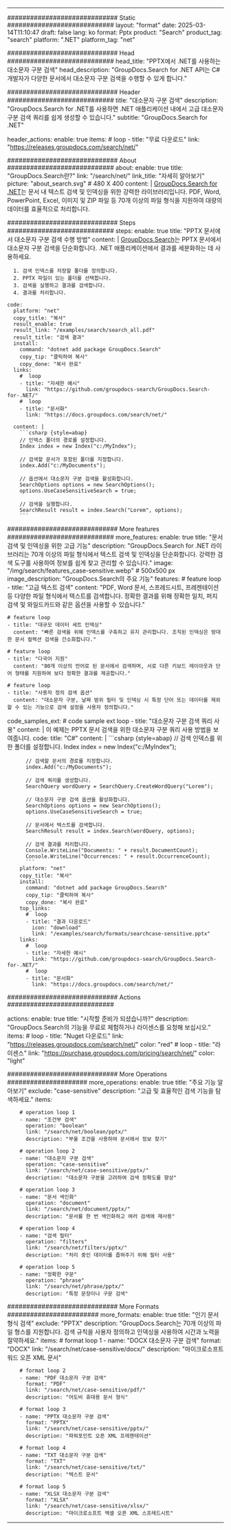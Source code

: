 
---
############################# Static ############################
layout: "format"
date:  2025-03-14T11:10:47
draft: false
lang: ko
format: Pptx
product: "Search"
product_tag: "search"
platform: ".NET"
platform_tag: "net"

############################# Head ############################
head_title: "PPTX에서 .NET를 사용하는 대소문자 구분 검색"
head_description: "GroupDocs.Search for .NET API는 C# 개발자가 다양한 문서에서 대소문자 구분 검색을 수행할 수 있게 합니다."

############################# Header ############################
title: "대소문자 구분 검색" 
description: "GroupDocs.Search for .NET를 사용하면 .NET 애플리케이션 내에서 고급 대소문자 구분 검색 쿼리를 쉽게 생성할 수 있습니다."
subtitle: "GroupDocs.Search for .NET" 

header_actions:
  enable: true
  items:
    #  loop
    - title: "무료 다운로드"
      link: "https://releases.groupdocs.com/search/net/"
      
############################# About ############################
about:
    enable: true
    title: "GroupDocs.Search란?"
    link: "/search/net/"
    link_title: "자세히 알아보기"
    picture: "about_search.svg" # 480 X 400
    content: |
       [GroupDocs.Search for .NET](/search/net/)는 문서 내 텍스트 검색 및 인덱싱을 위한 강력한 라이브러리입니다. PDF, Word, PowerPoint, Excel, 이미지 및 ZIP 파일 등 70개 이상의 파일 형식을 지원하여 대량의 데이터를 효율적으로 처리합니다.

############################# Steps ############################
steps:
    enable: true
    title: "PPTX 문서에서 대소문자 구분 검색 수행 방법"
    content: |
      [GroupDocs.Search](/search/net/)는 PPTX 문서에서 대소문자 구분 검색을 단순화합니다. .NET 애플리케이션에서 결과를 세분화하는 데 사용하세요.
      
      1. 검색 인덱스를 저장할 폴더를 정의합니다.
      2. PPTX 파일이 있는 폴더를 선택합니다.
      3. 검색을 실행하고 결과를 검색합니다.
      4. 결과를 처리합니다.
   
    code:
      platform: "net"
      copy_title: "복사"
      result_enable: true
      result_link: "/examples/search/search_all.pdf"
      result_title: "검색 결과"
      install:
        command: "dotnet add package GroupDocs.Search"
        copy_tip: "클릭하여 복사"
        copy_done: "복사 완료"
      links:
        #  loop
        - title: "자세한 예시"
          link: "https://github.com/groupdocs-search/GroupDocs.Search-for-.NET/"
        #  loop
        - title: "문서화"
          link: "https://docs.groupdocs.com/search/net/"
          
      content: |
        ```csharp {style=abap}
        // 인덱스 폴더의 경로를 설정합니다.
        Index index = new Index("c:/MyIndex");

        // 검색할 문서가 포함된 폴더를 지정합니다.
        index.Add("c:/MyDocuments");

        // 옵션에서 대소문자 구분 검색을 활성화합니다.
        SearchOptions options = new SearchOptions();
        options.UseCaseSensitiveSearch = true;

        // 검색을 실행합니다.
        SearchResult result = index.Search("Lorem", options);
        ```            

############################# More features ############################
more_features:
  enable: true
  title: "문서 검색 및 인덱싱을 위한 고급 기능"
  description: "GroupDocs.Search for .NET 라이브러리는 70개 이상의 파일 형식에서 텍스트 검색 및 인덱싱을 단순화합니다. 강력한 검색 도구를 사용하여 정보를 쉽게 찾고 관리할 수 있습니다."
  image: "/img/search/features_case-sensitive.webp" # 500x500 px
  image_description: "GroupDocs.Search의 주요 기능"
  features:
    # feature loop
    - title: "고급 텍스트 검색"
      content: "PDF, Word 문서, 스프레드시트, 프레젠테이션 등 다양한 파일 형식에서 텍스트를 검색합니다. 정확한 결과를 위해 정확한 일치, 퍼지 검색 및 와일드카드와 같은 옵션을 사용할 수 있습니다."

    # feature loop
    - title: "대규모 데이터 세트 인덱싱"
      content: "빠른 검색을 위해 인덱스를 구축하고 유지 관리합니다. 조직된 인덱싱은 방대한 문서 컬렉션 검색을 간소화합니다."

    # feature loop
    - title: "다국어 지원"
      content: "80개 이상의 언어로 된 문서에서 검색하며, 서로 다른 키보드 레이아웃과 단어 형태를 지원하여 보다 정확한 결과를 제공합니다."

    # feature loop
    - title: "사용자 정의 검색 옵션"
      content: "대소문자 구분, 날짜 범위 필터 및 인덱싱 시 특정 단어 또는 데이터를 제외할 수 있는 기능으로 검색 설정을 사용자 정의합니다."
      
  code_samples_ext:
    # code sample ext loop
    - title: "대소문자 구분 검색 쿼리 사용"
      content: |
        이 예제는 PPTX 문서 검색을 위한 대소문자 구분 쿼리 사용 방법을 보여줍니다.
      code:
        title: "C#"
        content: |
          ```csharp {style=abap}
          // 검색 인덱스를 위한 폴더를 설정합니다.
          Index index = new Index("c:/MyIndex");
              
          // 검색할 문서의 경로를 지정합니다.
          index.Add("c:/MyDocuments");

          // 검색 쿼리를 생성합니다.
          SearchQuery wordQuery = SearchQuery.CreateWordQuery("Lorem");

          // 대소문자 구분 검색 옵션을 활성화합니다.
          SearchOptions options = new SearchOptions();
          options.UseCaseSensitiveSearch = true;

          // 문서에서 텍스트를 검색합니다.
          SearchResult result = index.Search(wordQuery, options);
          
          // 검색 결과를 처리합니다.
          Console.WriteLine("Documents: " + result.DocumentCount);
          Console.WriteLine("Occurrences: " + result.OccurrenceCount);
          ```
        platform: "net"
        copy_title: "복사"
        install:
          command: "dotnet add package GroupDocs.Search"
          copy_tip: "클릭하여 복사"
          copy_done: "복사 완료"
        top_links:
          #  loop
          - title: "결과 다운로드"
            icon: "download"
            link: "/examples/search/formats/searchcase-sensitive.pptx"
        links:
          #  loop
          - title: "자세한 예시"
            link: "https://github.com/groupdocs-search/GroupDocs.Search-for-.NET/"
          #  loop
          - title: "문서화"
            link: "https://docs.groupdocs.com/search/net/"
            

            


############################# Actions ############################

actions:
  enable: true
  title: "시작할 준비가 되셨습니까?"
  description: "GroupDocs.Search의 기능을 무료로 체험하거나 라이센스를 요청해 보십시오."
  items:
    #  loop
    - title: "Nuget 다운로드"
      link: "https://releases.groupdocs.com/search/net/"
      color: "red"
        #  loop
    - title: "라이센스"
      link: "https://purchase.groupdocs.com/pricing/search/net/"
      color: "light"


############################# More Operations #####################
more_operations:
    enable: true
    title: "주요 기능 알아보기"
    exclude: "case-sensitive"
    description: "고급 및 효율적인 검색 기능을 탐색하세요."
    items: 
          
        # operation loop 1
        - name: "조건부 검색"
          operation: "boolean"
          link: "/search/net/boolean/pptx/"
          description: "부울 조건을 사용하여 문서에서 정보 찾기"

        # operation loop 2
        - name: "대소문자 구분 검색"
          operation: "case-sensitive"
          link: "/search/net/case-sensitive/pptx/"
          description: "대소문자 구분을 고려하여 검색 정확도를 향상"

        # operation loop 3
        - name: "문서 색인화"
          operation: "document"
          link: "/search/net/document/pptx/"
          description: "문서를 한 번 색인화하고 여러 검색에 재사용"

        # operation loop 4
        - name: "검색 필터"
          operation: "filters"
          link: "/search/net/filters/pptx/"
          description: "처리 중인 데이터를 좁혀주기 위해 필터 사용"

        # operation loop 5
        - name: "정확한 구문"
          operation: "phrase"
          link: "/search/net/phrase/pptx/"
          description: "특정 문장이나 구문 검색"
          
        
          
############################# More Formats ########################
more_formats:
    enable: true
    title: "인기 문서 형식 검색"
    exclude: "PPTX"
    description: "GroupDocs.Search는 70개 이상의 파일 형스를 지원합니다. 검색 규칙을 사용자 정의하고 인덱싱을 사용하여 시간과 노력을 절약하세요."
    items: 
        # format loop 1
        - name: "DOCX 대소문자 구분 검색"
          format: "DOCX"
          link: "/search/net/case-sensitive/docx/"
          description: "마이크로소프트 워드 오픈 XML 문서"
          
        # format loop 2
        - name: "PDF 대소문자 구분 검색"
          format: "PDF"
          link: "/search/net/case-sensitive/pdf/"
          description: "어도비 휴대용 문서 형식"
          
        # format loop 3
        - name: "PPTX 대소문자 구분 검색"
          format: "PPTX"
          link: "/search/net/case-sensitive/pptx/"
          description: "파워포인트 오픈 XML 프레젠테이션"

        # format loop 4
        - name: "TXT 대소문자 구분 검색"
          format: "TXT"
          link: "/search/net/case-sensitive/txt/"
          description: "텍스트 문서"
          
        # format loop 5
        - name: "XLSX 대소문자 구분 검색"
          format: "XLSX"
          link: "/search/net/case-sensitive/xlsx/"
          description: "마이크로소프트 엑셀 오픈 XML 스프레드시트"
  

---